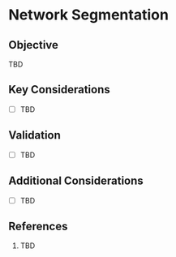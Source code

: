# Network Segmentation

## Objective

TBD

## Key Considerations

* [ ] TBD

## Validation

* [ ] TBD

## Additional Considerations

* [ ] TBD

## References

1. TBD
